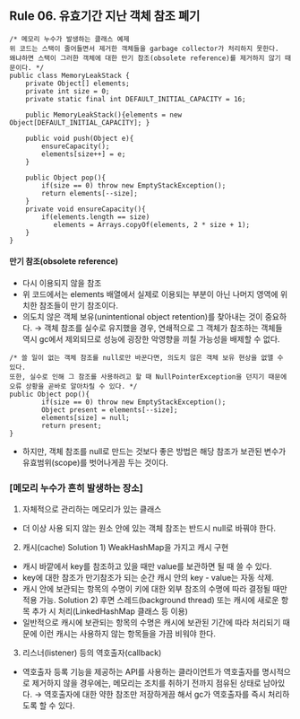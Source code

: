 ## Rule 06. 유효기간 지난 객체 참조 폐기
```
/* 메모리 누수가 발생하는 클래스 예제
위 코드는 스택이 줄어들면서 제거한 객체들을 garbage collector가 처리하지 못한다.
왜냐하면 스택이 그러한 객체에 대한 만기 참조(obsolete reference)를 제거하지 않기 때문이다. */
public class MemoryLeakStack {
    private Object[] elements;
    private int size = 0;
    private static final int DEFAULT_INITIAL_CAPACITY = 16;

    public MemoryLeakStack(){elements = new Object[DEFAULT_INITIAL_CAPACITY]; }

    public void push(Object e){
        ensureCapacity();
        elements[size++] = e;
    }

    public Object pop(){
        if(size == 0) throw new EmptyStackException();
        return elements[--size];
    }
    private void ensureCapacity(){
        if(elements.length == size)
           elements = Arrays.copyOf(elements, 2 * size + 1);
    }
}
```

#### 만기 참조(obsolete reference)
- 다시 이용되지 않을 참조
- 위 코드에서는 elements 배열에서 실제로 이용되는 부분이 아닌 나머지 영역에 위치한 참조들이 만기 참조이다.
- 의도치 않은 객체 보유(unintentional object retention)를 찾아내는 것이 중요하다.
→ 객체 참조를 실수로 유지했을 경우, 연쇄적으로 그 객체가 참조하는 객체들 역시 gc에서 제외되므로 성능에 굉장한 악영향을 끼칠 가능성을 배제할 수 없다.

```
/* 쓸 일이 없는 객체 참조를 null로만 바꾼다면, 의도치 않은 객체 보유 현상을 없앨 수 있다.
또한, 실수로 인해 그 참조를 사용하려고 할 때 NullPointerException을 던지기 때문에
오류 상황을 곧바로 알아차릴 수 있다. */
public Object pop(){
        if(size == 0) throw new EmptyStackException();
        Object present = elements[--size];
        elements[size] = null;
        return present;
} 
```

- 하지만, 객체 참조를 null로 만드는 것보다 좋은 방법은 해당 참조가 보관된 변수가 유효범위(scope)를 벗어나게끔 두는 것이다.

### [메모리 누수가 흔히 발생하는 장소]

1. 자체적으로 관리하는 메모리가 있는 클래스
- 더 이상 사용 되지 않는 원소 안에 있는 객체 참조는 반드시 null로 바꿔야 한다.

2. 캐시(cache)
Solution 1) WeakHashMap을 가지고 캐시 구현
- 캐시 바깥에서 key를 참조하고 있을 때만 value를 보관하면 될 때 쓸 수 있다.
- key에 대한 참조가 만기참조가 되는 순간 캐시 안의 key - value는 자동 삭제.
- 캐시 안에 보관되는 항목의 수명이 키에 대한 외부 참조의 수명에 따라 결정될 때만 적용 가능.
Solution 2) 후면 스레드(background thread) 또는 캐시에 새로운 항목 추가 시 처리(LinkedHashMap 클래스 등 이용)
- 일반적으로 캐시에 보관되는 항목의 수명은 캐시에 보관된 기간에 따라 처리되기 때문에 이런 캐시는 사용하지 않는 항목들을 가끔 비워야 한다.

3. 리스너(listener) 등의 역호출자(callback)
- 역호출자 등록 기능을 제공하는 API를 사용하는 클라이언트가 역호출자를 명시적으로 제거하지 않을 경우에는, 메모리는 조치를 취하기 전까지 점유된 상태로 남아있다.
→ 역호출자에 대한 약한 참조만 저장하게끔 해서 gc가 역호출자를 즉시 처리하도록 할 수 있다.